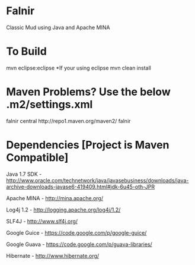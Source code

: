 Falnir
======

Classic Mud using Java and Apache MINA

To Build
======

mvn eclipse:eclipse *If your using eclipse
mvn clean install

Maven Problems? Use the below .m2/settings.xml
======
 <settings>
   <profiles>
     <profile>
       <id>falnir</id>
       <repositories>
         <repository>  
             <id>central</id>  
             <url>http://repo1.maven.org/maven2/</url>  
         </repository>  
       </repositories>
     </profile>
   </profiles>
   <activeProfiles>
     <activeProfile>falnir</activeProfile>
   </activeProfiles> 
 </settings>

Dependencies [Project is Maven Compatible]
======

Java 1.7 SDK - http://www.oracle.com/technetwork/java/javasebusiness/downloads/java-archive-downloads-javase6-419409.html#jdk-6u45-oth-JPR

Apache MINA - http://mina.apache.org/

Log4j 1.2 - http://logging.apache.org/log4j/1.2/

SLF4J - http://www.slf4j.org/

Google Guice - https://code.google.com/p/google-guice/

Google Guava - https://code.google.com/p/guava-libraries/

Hibernate - http://www.hibernate.org/
